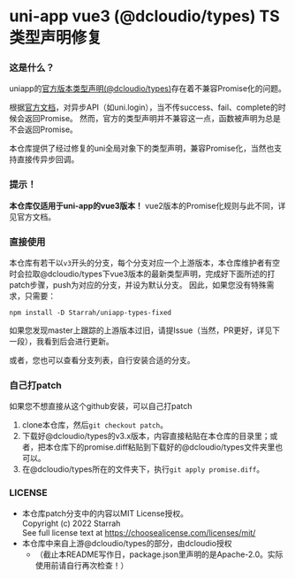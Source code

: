 uni-app vue3 (@dcloudio/types) TS类型声明修复
======================
### 这是什么？
uniapp的[官方版本类型声明(@dcloudio/types)](https://www.npmjs.com/package/@dcloudio/types)存在着不兼容Promise化的问题。

根据[官方文档](https://uniapp.dcloud.net.cn/api/#api-promise-%E5%8C%96)，对异步API（如uni.login），当不传success、fail、complete的时候会返回Promise。
然而，官方的类型声明并不兼容这一点，函数被声明为总是不会返回Promise。

本仓库提供了经过修复的uni全局对象下的类型声明，兼容Promise化，当然也支持直接传异步回调。

### 提示！
**本仓库仅适用于uni-app的vue3版本！**
vue2版本的Promise化规则与此不同，详见官方文档。

### 直接使用
本仓库有若干以`v3`开头的分支，每个分支对应一个上游版本，本仓库维护者有空时会拉取@dcloudio/types下vue3版本的最新类型声明，完成好下面所述的打patch步骤，push为对应的分支，并设为默认分支。
因此，如果您没有特殊需求，只需要：
```shell
npm install -D Starrah/uniapp-types-fixed
```
如果您发现master上跟踪的上游版本过旧，请提Issue（当然，PR更好，详见下一段），我看到后会进行更新。

或者，您也可以查看分支列表，自行安装合适的分支。

### 自己打patch
如果您不想直接从这个github安装，可以自己打patch
1. clone本仓库，然后`git checkout patch`。
2. 下载好@dcloudio/types的v3.x版本，内容直接粘贴在本仓库的目录里；或者，把本仓库下的promise.diff粘贴到下载好的@dcloudio/types文件夹里也可以。
3. 在@dcloudio/types所在的文件夹下，执行`git apply promise.diff`。

### LICENSE
- 本仓库patch分支中的内容以MIT License授权。  
  Copyright (c) 2022 Starrah  
  See full license text at https://choosealicense.com/licenses/mit/  
- 本仓库中来自上游@dcloudio/types的部分，由dcloudio授权
  - （截止本README写作日，package.json里声明的是Apache-2.0。实际使用前请自行再次检查！）